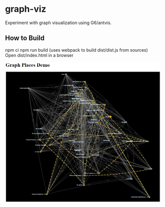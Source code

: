 # graph-viz
Experiment with graph visualization using G6/antvis.

## How to Build
npm ci
npm run build  (uses webpack to build dist/dist.js from sources)
Open dist/index.html in a browser

![Graph of places demo](graph-places-demo.png)
